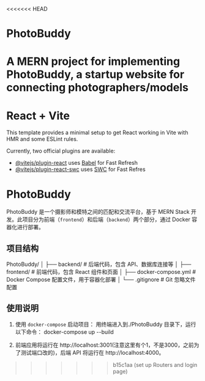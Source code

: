 <<<<<<< HEAD
# PhotoBuddy
A MERN project for implementing PhotoBuddy, a startup website for connecting photographers/models
=======
# React + Vite

This template provides a minimal setup to get React working in Vite with HMR and some ESLint rules.

Currently, two official plugins are available:

- [@vitejs/plugin-react](https://github.com/vitejs/vite-plugin-react/blob/main/packages/plugin-react/README.md) uses [Babel](https://babeljs.io/) for Fast Refresh
- [@vitejs/plugin-react-swc](https://github.com/vitejs/vite-plugin-react-swc) uses [SWC](https://swc.rs/) for Fast Refres

# PhotoBuddy

PhotoBuddy 是一个摄影师和模特之间的匹配和交流平台，基于 MERN Stack 开发。此项目分为前端（`frontend`）和后端（`backend`）两个部分，通过 Docker 容器化进行部署。

## 项目结构
PhotoBuddy/
│
├── backend/ # 后端代码，包含 API、数据库连接等
│
├── frontend/ # 前端代码，包含 React 组件和页面
│
├── docker-compose.yml # Docker Compose 配置文件，用于容器化部署
│
└── .gitignore # Git 忽略文件配置

## 使用说明

1. 使用 `docker-compose` 启动项目：
   用终端进入到./PhotoBuddy 目录下，运行以下命令：
   docker-compose up --build

2. 前端应用将运行在 http://localhost:3001(注意这里有个1，不是3000，之前为了测试端口改的)，后端 API 将运行在 http://localhost:4000。

>>>>>>> b15c1aa (set up Routers and login page)
